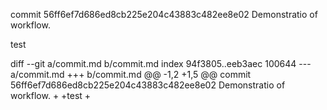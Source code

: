 commit 56ff6ef7d686ed8cb225e204c43883c482ee8e02
Demonstratio of workflow.

test


diff --git a/commit.md b/commit.md
index 94f3805..eeb3aec 100644
--- a/commit.md
+++ b/commit.md
@@ -1,2 +1,5 @@
 commit 56ff6ef7d686ed8cb225e204c43883c482ee8e02
 Demonstratio of workflow.
+
+test
+
